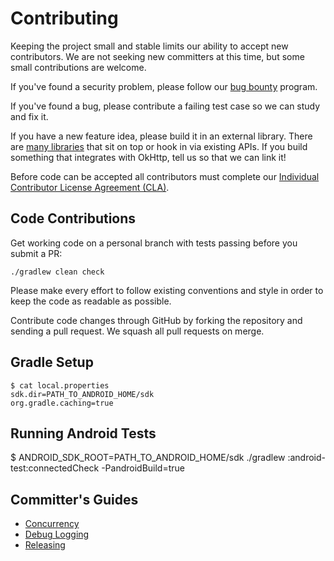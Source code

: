 Contributing
============

Keeping the project small and stable limits our ability to accept new contributors. We are not
seeking new committers at this time, but some small contributions are welcome.

If you've found a security problem, please follow our [bug bounty][security] program.

If you've found a bug, please contribute a failing test case so we can study and fix it.

If you have a new feature idea, please build it in an external library. There are
[many libraries][works_with_okhttp] that sit on top or hook in via existing APIs. If you build
something that integrates with OkHttp, tell us so that we can link it!

Before code can be accepted all contributors must complete our
[Individual Contributor License Agreement (CLA)][cla].


Code Contributions
------------------

Get working code on a personal branch with tests passing before you submit a PR:

```
./gradlew clean check
```

Please make every effort to follow existing conventions and style in order to keep the code as
readable as possible.

Contribute code changes through GitHub by forking the repository and sending a pull request. We
squash all pull requests on merge.


Gradle Setup
------------

```
$ cat local.properties
sdk.dir=PATH_TO_ANDROID_HOME/sdk
org.gradle.caching=true
```

Running Android Tests
---------------------

$ ANDROID_SDK_ROOT=PATH_TO_ANDROID_HOME/sdk ./gradlew :android-test:connectedCheck -PandroidBuild=true

Committer's Guides
------------------

 * [Concurrency][concurrency]
 * [Debug Logging][debug_logging]
 * [Releasing][releasing]

 [cla]: https://spreadsheets.google.com/spreadsheet/viewform?formkey=dDViT2xzUHAwRkI3X3k5Z0lQM091OGc6MQ&ndplr=1
 [concurrency]: https://square.github.io/okhttp/concurrency/
 [debug_logging]: https://square.github.io/okhttp/debug_logging/
 [releasing]: https://square.github.io/okhttp/releasing/
 [security]: https://square.github.io/okhttp/security/
 [works_with_okhttp]: https://square.github.io/okhttp/works_with_okhttp/
 [okhttp_build]: https://github.com/square/okhttp/blob/master/okhttp/build.gradle
